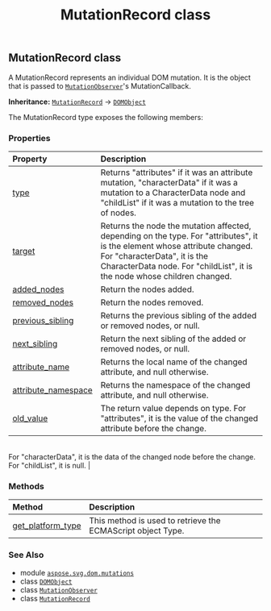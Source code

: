 ﻿---
title: MutationRecord class
second_title: Aspose.SVG for Python via .NET API References
description: 
type: docs
weight: 30
url: /python-net/aspose.svg.dom.mutations/mutationrecord/
is_root: false
---

## MutationRecord class

A MutationRecord represents an individual DOM mutation. It is the object that is passed to [`MutationObserver`](/svg/python-net/aspose.svg.dom.mutations/mutationobserver)'s MutationCallback.



**Inheritance:** [`MutationRecord`](/svg/python-net/aspose.svg.dom.mutations/mutationrecord) → 
[`DOMObject`](/svg/python-net/aspose.svg.dom/domobject)



The MutationRecord type exposes the following members:

### Properties
| Property | Description |
| :- | :- |
| [type](/svg/python-net/aspose.svg.dom.mutations/mutationrecord/type) | Returns "attributes" if it was an attribute mutation, "characterData" if it was a mutation to a CharacterData node and "childList" if it was a mutation to the tree of nodes. |
| [target](/svg/python-net/aspose.svg.dom.mutations/mutationrecord/target) | Returns the node the mutation affected, depending on the type. For "attributes", it is the element whose attribute changed. For "characterData", it is the CharacterData node. For "childList", it is the node whose children changed. |
| [added_nodes](/svg/python-net/aspose.svg.dom.mutations/mutationrecord/added_nodes) | Return the nodes added. |
| [removed_nodes](/svg/python-net/aspose.svg.dom.mutations/mutationrecord/removed_nodes) | Return the nodes removed. |
| [previous_sibling](/svg/python-net/aspose.svg.dom.mutations/mutationrecord/previous_sibling) | Returns the previous sibling of the added or removed nodes, or null. |
| [next_sibling](/svg/python-net/aspose.svg.dom.mutations/mutationrecord/next_sibling) | Return the next sibling of the added or removed nodes, or null. |
| [attribute_name](/svg/python-net/aspose.svg.dom.mutations/mutationrecord/attribute_name) | Returns the local name of the changed attribute, and null otherwise. |
| [attribute_namespace](/svg/python-net/aspose.svg.dom.mutations/mutationrecord/attribute_namespace) | Returns the namespace of the changed attribute, and null otherwise. |
| [old_value](/svg/python-net/aspose.svg.dom.mutations/mutationrecord/old_value) | The return value depends on type. For "attributes", it is the value of the changed attribute before the change.<br/>For "characterData", it is the data of the changed node before the change.<br/>For "childList", it is null. |


### Methods
| Method | Description |
| :- | :- |
| [get_platform_type](/svg/python-net/aspose.svg.dom.mutations/mutationrecord/get_platform_type/#) | This method is used to retrieve the ECMAScript object Type. |



### See Also
* module [`aspose.svg.dom.mutations`](..)
* class [`DOMObject`](/svg/python-net/aspose.svg.dom/domobject)
* class [`MutationObserver`](/svg/python-net/aspose.svg.dom.mutations/mutationobserver)
* class [`MutationRecord`](/svg/python-net/aspose.svg.dom.mutations/mutationrecord)
